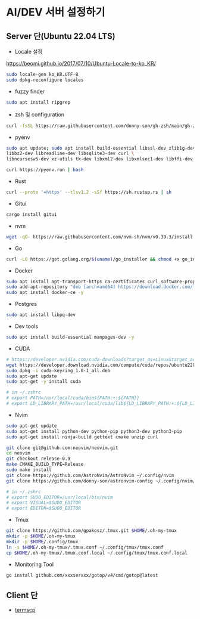 # AI/DEV 서버 설정하기

## Server 단(Ubuntu 22.04 LTS)

- Locale 설정 

https://beomi.github.io/2017/07/10/Ubuntu-Locale-to-ko_KR/

```bash
sudo locale-gen ko_KR.UTF-8
sudo dpkg-reconfigure locales
```

- fuzzy finder

```bash
sudo apt install ripgrep
```

- zsh 및 configuration

```bash
curl -fsSL https://raw.githubusercontent.com/donny-son/gh-zsh/main/gh-zsh.sh | bash 
```

- pyenv
```bash
sudo apt update; sudo apt install build-essential libssl-dev zlib1g-dev \
libbz2-dev libreadline-dev libsqlite3-dev curl \
libncursesw5-dev xz-utils tk-dev libxml2-dev libxmlsec1-dev libffi-dev liblzma-dev -y

curl https://pyenv.run | bash
```

- Rust

```bash
curl --proto '=https' --tlsv1.2 -sSf https://sh.rustup.rs | sh
```

- Gitui

```bash
cargo install gitui
```

- nvm

```bash
wget -qO- https://raw.githubusercontent.com/nvm-sh/nvm/v0.39.3/install.sh | bash
```

- Go

```bash
curl -LO https://get.golang.org/$(uname)/go_installer && chmod +x go_installer && ./go_installer && rm go_installer
```

- Docker

```bash
sudo apt install apt-transport-https ca-certificates curl software-properties-common -y
sudo add-apt-repository "deb [arch=amd64] https://download.docker.com/linux/ubuntu $(lsb_release -cs) stable"
sudo apt install docker-ce -y
```

- Postgres

```bash
sudo apt install libpq-dev
```

- Dev tools

```bash
sudo apt install build-essential manpages-dev -y
```

- CUDA

```bash
# https://developer.nvidia.com/cuda-downloads?target_os=Linux&target_arch=x86_64&Distribution=Ubuntu&target_version=22.04&target_type=deb_network
wget https://developer.download.nvidia.com/compute/cuda/repos/ubuntu2204/x86_64/cuda-keyring_1.0-1_all.deb
sudo dpkg -i cuda-keyring_1.0-1_all.deb
sudo apt-get update
sudo apt-get -y install cuda

# in ~/.zshrc
# export PATH=/usr/local/cuda/bin${PATH:+:${PATH}}
# export LD_LIBRARY_PATH=/usr/local/cuda/lib${LD_LIBRARY_PATH:+:${LD_LIBRARY_PATH}}
```

- Nvim

```bash
sudo apt-get update
sudo apt-get install python-dev python-pip python3-dev python3-pip
sudo apt-get install ninja-build gettext cmake unzip curl

git clone git@github.com:neovim/neovim.git
cd neovim
git checkout release-0.9
make CMAKE_BUILD_TYPE=Release
sudo make install
git clone https://github.com/AstroNvim/AstroNvim ~/.config/nvim
git clone https://github.com/donny-son/astronvim-config ~/.config/nvim/lua/user

# in ~/.zshrc
# export SUDO_EDITOR=/usr/local/bin/nvim
# export VISUAL=$SUDO_EDITOR
# export EDITOR=$SUDO_EDITOR
```

- Tmux

```bash
git clone https://github.com/gpakosz/.tmux.git $HOME/.oh-my-tmux
mkdir -p $HOME/.oh-my-tmux
mkdir -p $HOME/.config/tmux
ln -s $HOME/.oh-my-tmux/.tmux.conf ~/.config/tmux/tmux.conf
cp $HOME/.oh-my-tmux/.tmux.conf.local ~/.config/tmux/tmux.conf.local
```

- Monitoring Tool

```bash
go install github.com/xxxserxxx/gotop/v4/cmd/gotop@latest
```

## Client 단

- [termscp](https://termscp.veeso.dev/#get-started) 
